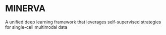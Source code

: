 # MINERVA
A unified deep learning framework that leverages self-supervised strategies for single-cell multimodal data
